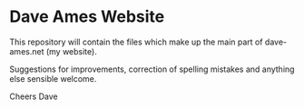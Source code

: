 # Dave Ames Website

This repository will contain the files which make up the main part of dave-ames.net (my website).

Suggestions for improvements, correction of spelling mistakes and anything else sensible welcome.

Cheers
Dave
